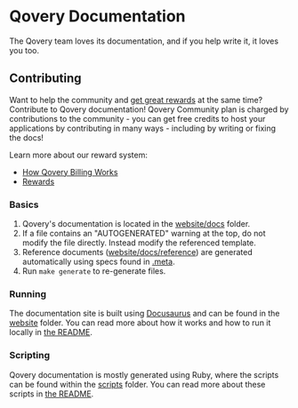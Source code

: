 # Qovery Documentation

The Qovery team loves its documentation, and if you help write it, it loves you too.

## Contributing

Want to help the community and [get great rewards](https://hub.qovery.com/docs/community/reward/) at the same time? Contribute to Qovery documentation! 
Qovery Community plan is charged by contributions to the community - you can get free credits to host your applications by contributing in many ways - including by writing or fixing the docs!

Learn more about our reward system:
- [How Qovery Billing Works](https://www.qovery.com/blog/how-qovery-billing-works)
- [Rewards](https://hub.qovery.com/docs/community/reward/)

### Basics

1. Qovery's documentation is located in the [website/docs](./website/docs) folder.
2. If a file contains an "AUTOGENERATED" warning at the top, do not modify the file directly. Instead modify the referenced template.
3. Reference documents ([website/docs/reference](./website/docs/reference)) are generated automatically using specs found in [.meta](./.meta).
4. Run `make generate` to re-generate files.

### Running

The documentation site is built using [Docusaurus](https://docusaurus.io/) and
can be found in the [website](./website) folder. You can read more about how it works and how to run it locally in [the README](./website/README.md).

### Scripting

Qovery documentation is mostly generated using Ruby, where the scripts can be found within the [scripts](./scripts) folder. You can read more about these
scripts in [the README](./scripts/README.md).

